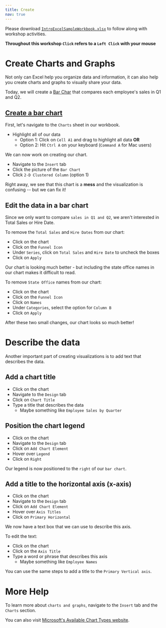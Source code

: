 ```yaml
---
title: Create
nav: true
---
```

Please download <a href="images/IntroExcelSampleWorkbook.xlsx" target="_blank">`IntroExcelSampleWorkbook.xlsx`</a> to follow along with workshop activities.

**Throughout this workshop `Click` refers to a `Left Click` with your mouse**

# Create Charts and Graphs

Not only can Excel help you organize data and information, it can also help you create charts and graphs to visually share your data.

Today, we will create a [Bar Char](#bar-chart) that compares each employee's sales in Q1 and Q2.

## [Create a bar chart](#bar-chart)

First, let's navigate to the `Charts` sheet in our workbook.
* Highlight all of our data
  * Option 1: Click on `Cell A1` and drag to highlight all data **OR**
  * Option 2: Hit `Ctrl A` on your keyboard (`Command A` for Mac users)

We can now work on creating our chart.
* Navigate to the `Insert` tab
* Click the picture of the `Bar Chart`
* Click `2-D Clustered Column` (option 1)

Right away, we see that this chart is a **mess** and the visualization is confusing -- but we can fix it!

## Edit the data in a bar chart

Since we only want to compare `sales in Q1 and Q2`, we aren't interested in Total Sales or Hire Date.

To remove the `Total Sales` and `Hire Dates` from our chart:
* Click on the chart
* Click on the `Funnel Icon`
* Under `Series`, click on `Total Sales` and `Hire Date` to uncheck the boxes
* Click on `Apply`

Our chart is looking much better - but including the state office names in our chart makes it difficult to read.

To remove `State Office` names from our chart:
* Click on the chart
* Click on the `Funnel Icon`
* Click on `Names`
* Under `Categories`, select the option for `Column B`
* Click on `Apply`

After these two small changes, our chart looks so much better!

# Describe the data
Another important part of creating visualizations is to add text that describes the data.

## Add a chart title
* Click on the chart 
* Navigate to the `Design` tab
* Click on `Chart Title`
* Type a title that describes the data
  * Maybe something like `Employee Sales by Quarter`

## Position the chart legend
* Click on the chart
* Navigate to the `Design` tab
* Click on `Add Chart Element`
* Hover over `Legend`
* Click on `Right`

Our legend is now positioned to the `right` of our `bar chart`.

## Add a title to the horizontal axis (x-axis)
* Click on the chart
* Navigate to the `Design` tab
* Click on `Add Chart Element`
* Hover over `Axis Titles`
* Click on `Primary Horizontal`

We now have a text box that we can use to describe this axis.

To edit the text:
* Click on the chart
* Click on the `Axis Title`
* Type a word or phrase that describes this axis
  * Maybe something like `Employee Names`

You can use the same steps to add a title to the `Primary Vertical axis`.

# More Help
To learn more about `charts and graphs`, navigate to the `Insert` tab and the `Charts` section. 

You can also visit <a href="https://support.office.com/en-us/article/available-chart-types-in-office-a6187218-807e-4103-9e0a-27cdb19afb90?ui=en-US&rs=en-US&ad=US" target="_blank">Microsoft's Available Chart Types website</a>.
